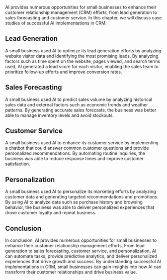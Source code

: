 

AI provides numerous opportunities for small businesses to enhance their customer relationship management (CRM) efforts, from lead generation to sales forecasting and customer service. In this chapter, we will discuss case studies of successful AI implementations in CRM.

Lead Generation
---------------

A small business used AI to optimize its lead generation efforts by analyzing website visitor data and identifying the most promising leads. By analyzing factors such as time spent on the website, pages viewed, and search terms used, AI generated a lead score for each visitor, enabling the sales team to prioritize follow-up efforts and improve conversion rates.

Sales Forecasting
-----------------

A small business used AI to predict sales volume by analyzing historical sales data and external factors such as economic trends and weather patterns. By generating accurate sales forecasts, the business was better able to manage inventory levels and avoid stockouts.

Customer Service
----------------

A small business used AI to enhance its customer service by implementing a chatbot that could answer common customer questions and provide personalized recommendations. By automating routine inquiries, the business was able to reduce response times and improve customer satisfaction.

Personalization
---------------

A small business used AI to personalize its marketing efforts by analyzing customer data and generating targeted recommendations and promotions. By using AI to analyze data such as purchase history and browsing behavior, the business was able to deliver personalized experiences that drove customer loyalty and repeat business.

Conclusion
----------

In conclusion, AI provides numerous opportunities for small businesses to enhance their customer relationship management efforts. From lead generation to sales forecasting, customer service, and personalization, AI can automate tasks, provide predictive analytics, and deliver personalized experiences that drive growth and success. By understanding successful AI implementations in CRM, small businesses can gain insights into how AI can transform their customer relationships and drive business value.
